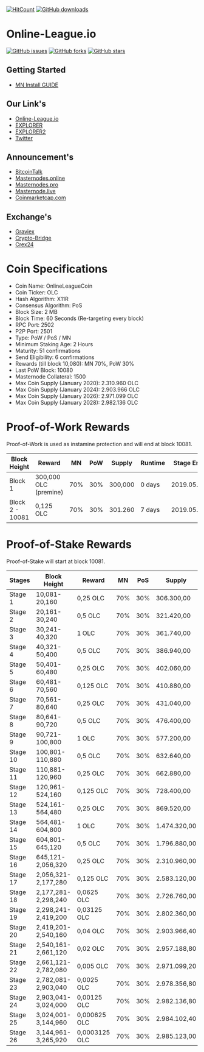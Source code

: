 [![HitCount](http://hits.dwyl.io/ProjectOnlineLeague/olc-core.svg)](http://hits.dwyl.io/ProjectOnlineLeague/olc-core)
[![GitHub downloads](https://img.shields.io/github/downloads/ProjectOnlineLeague/olc-core/total.svg)](https://github.com/ProjectOnlineLeague/olc-core/releases)

# Online-League.io

[![GitHub issues](https://img.shields.io/github/issues/ProjectOnlineLeague/olc-core.svg)](https://github.com/ProjectOnlineLeague/olc-core/issues)
[![GitHub forks](https://img.shields.io/github/forks/ProjectOnlineLeague/olc-core.svg)](https://github.com/ProjectOnlineLeague/olc-core/network/members)
[![GitHub stars](https://img.shields.io/github/stars/ProjectOnlineLeague/olc-core.svg)](https://github.com/ProjectOnlineLeague/olc-core/stargazers)

## Getting Started

* [MN Install GUIDE](https://github.com/ProjectOnlineLeague/masternode-install)

## Our Link's

* [Online-League.io](https://online-league.io/)
* [EXPLORER](https://explorer.online-league.io/)
* [EXPLORER2](https://explorer-mn.online-league.io/)
* [Twitter](https://twitter.com/league_io)

## Announcement's

* [BitcoinTalk](https://bitcointalk.org/index.php?topic=5141278)
* [Masternodes.online](https://Masternodes.online/)
* [Masternodes.pro](https://Masternodes.pro/)
* [Masternode.live](https://Masternode.live/)
* [Coinmarketcap.com](https://coinmarketcap.com/)

## Exchange's

* [Graviex](https://graviex.net/)
* [Crypto-Bridge](https://crypto-bridge.org/)
* [Crex24](https://crex24.com/de/)

# Coin Specifications

* Coin Name: OnlineLeagueCoin
* Coin Ticker: OLC
* Hash Algorithm: X11R
* Consensus Algorithm: PoS
* Block Size: 2 MB
* Block Time: 60 Seconds (Re-targeting every block)
* RPC Port: 2502
* P2P Port: 2501
* Type: PoW / PoS / MN
* Minimum Staking Age: 2 Hours
* Maturity: 51 confirmations
* Send Eligibility: 6 confirmations
* Rewards (till block 10,080): MN 70%, PoW 30%
* Last PoW Block: 10080
* Masternode Collateral: 1500
* Max Coin Supply (January 2020): 2.310.960 OLC
* Max Coin Supply (January 2024): 2.903.966 OLC
* Max Coin Supply (January 2026): 2.971.099 OLC
* Max Coin Supply (January 2028): 2.982.136 OLC

# Proof-of-Work Rewards

Proof-of-Work is used as instamine protection and will end at block 10081.

Block Height    | Reward                 | MN  | PoW | Supply  | Runtime | Stage End
----------------|------------------------|-----|-----|---------|---------|-----------
Block 1         | 300,000 OLC (premine) | 70% | 30% | 300,000 | 0 days  | 2019.05.10
Block 2 - 10081 |   0,125 OLC           | 70% | 30% | 301.260 | 7 days  | 2019.05.17

# Proof-of-Stake Rewards

Proof-of-Stake will start at block 10081.

Stages  | Block Height         | Reward    | MN  | PoS | Supply     | Runtime | Stage End
--------|----------------------|-----------|-----|-----|------------|---------|-----------
Stage 1 |  10,081-20,160       | 0,25 OLC | 70% | 30% |  306.300,00 | 7 days | 2019.05.24
Stage 2 |  20,161-30,240       | 0,5 OLC | 70% | 30% |  321.420,00 | 7 days | 2019.05.31
Stage 3 |  30,241-40,320       | 1 OLC | 70% | 30% |  361.740,00 | 7 days | 2019.06.07
Stage 4 |  40,321-50,400       | 0,5 OLC | 70% | 30% |  386.940,00 | 7 days | 2019.06.14
Stage 5 |  50,401-60,480       | 0,25 OLC | 70% | 30% | 402.060,00 | 7 days | 2019.06.21
Stage 6 |  60,481-70,560       | 0,125 OLC | 70% | 30% | 410.880,00 | 7 days | 2019.06.28
Stage 7 |  70,561-80,640       | 0,25 OLC | 70% | 30% | 431.040,00 | 7 days | 2019.07.05
Stage 8 |  80,641-90,720       | 0,5 OLC | 70% | 30% | 476.400,00 | 7 days | 2019.07.12
Stage 9 |  90,721-100,800      | 1 OLC | 70% | 30% | 577.200,00 | 7 days | 2019.07.19
Stage 10 | 100,801-110,880     | 0,5 OLC | 70% | 30% | 632.640,00 | 7 days | 2019.07.26
Stage 11 | 110,881-120,960     | 0,25 OLC | 70% | 30% | 662.880,00 | 7 days | 2019.08.02
Stage 12 | 120,961-524,160     | 0,125 OLC | 70% | 30% | 728.400,00 | 30 days | 2019.09.01
Stage 13 | 524,161-564,480     | 0,25 OLC | 70% | 30% | 869.520,00 | 30 days | 2019.10.01
Stage 14 | 564,481-604,800     | 1 OLC | 70% | 30% | 1.474.320,00 | 30 days | 2019.10.31
Stage 15 | 604,801-645,120     | 0,5 OLC | 70% | 30% | 1.796.880,00 | 30 days | 2019.11.30
Stage 16 | 645,121-2,056,320   | 0,25 OLC | 70% | 30% | 2.310.960,00 | 365 days | 2020.11.29
Stage 17 | 2,056,321-2,177,280 | 0,125 OLC | 70% | 30% | 2.583.120,00 | 365 days | 2021.11.29
Stage 18 | 2,177,281-2,298,240 | 0,0625 OLC | 70% | 30% | 2.726.760,00 | 365 days | 2022.11.29
Stage 19 | 2,298,241-2,419,200 | 0,03125 OLC | 70% | 30% | 2.802.360,00 | 365 days | 2023.11.29
Stage 20 | 2,419,201-2,540,160 | 0,04 OLC | 70% | 30% | 2.903.966,40 | 365 days | 2024.11.28
Stage 21 | 2,540,161-2,661,120 | 0,02 OLC | 70% | 30% | 2.957.188,80 | 365 days | 2025.11.28
Stage 22 | 2,661,121-2,782,080 | 0,005 OLC | 70% | 30% | 2.971.099,20 | 365 days | 2026.11.28
Stage 23 | 2,782,081-2,903,040 | 0,0025 OLC | 70% | 30% | 2.978.356,80 | 365 days | 2027.11.28
Stage 24 | 2,903,041-3,024,000 | 0,00125 OLC | 70% | 30% | 2.982.136,80 | 365 days | 2028.11.27
Stage 25 | 3,024,001-3,144,960 | 0,000625 OLC | 70% | 30% | 2.984.102,40 | 365 days | 2029.11.27
Stage 26 | 3,144,961-3,265,920 | 0,0003125 OLC | 70% | 30% | 2.985.123,00 | 365 days | -